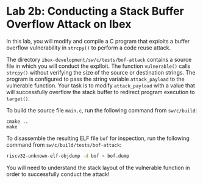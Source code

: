 # Lab 2b: Conducting a Stack Buffer Overflow Attack on Ibex
<!-- Please write one sentence per line, as this facilitates version control. -->
<!-- Put sample solution in comment below a question. -->

In this lab, you will modify and compile a C program that exploits a buffer overflow vulnerability in `strcpy()` to perform a code reuse attack. 

The directory `ibex-development/sw/c/tests/bof-attack` contains a source file in which you will conduct the explloit. The function `vulnerable()` calls `strcpy()` without verifying the size of the source or destination strings. The program is configured to pass the string variable `attack_payload` to the vulnerable function. Your task is to modify `attack_payload` with a value that will successfully overflow the stack buffer to redirect program execution to `target()`. 

To build the source file `main.c`, run the following command from `sw/c/build`:
```
cmake ..
make
```

To disassemble the resulting ELF file `bof` for inspection, run the following command from `sw/c/build/tests/bof-attack`:
```bash
riscv32-unknown-elf-objdump -d bof > bof.dump
```

You will need to understand the stack layout of the vulnerable function in order to successfully conduct the attack!
